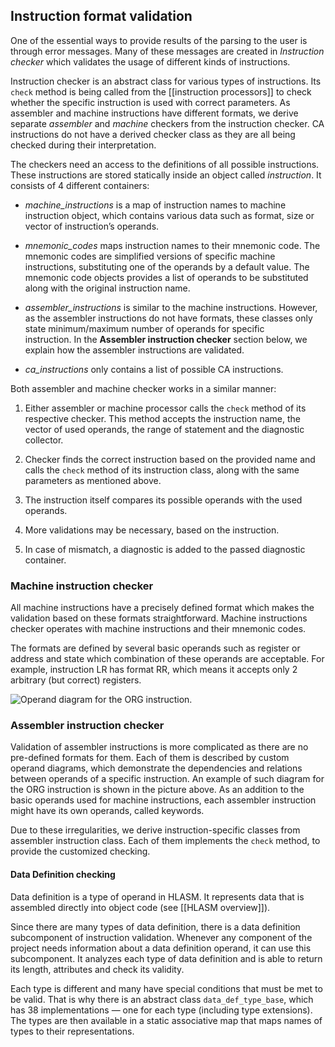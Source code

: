 Instruction format validation
-----------------------------

One of the essential ways to provide results of the parsing to the user is through error messages. Many of these messages are created in *Instruction checker* which validates the usage of different kinds of instructions.

Instruction checker is an abstract class for various types of instructions. Its `check` method is being called from the [[instruction processors]] to check whether the specific instruction is used with correct parameters. As assembler and machine instructions have different formats, we derive separate *assembler* and *machine* checkers from the instruction checker. CA instructions do not have a derived checker class as they are all being checked during their interpretation.

The checkers need an access to the definitions of all possible instructions. These instructions are stored statically inside an object called *instruction*. It consists of 4 different containers:

-   *machine_instructions* is a map of instruction names to machine instruction object, which contains various data such as format, size or vector of instruction’s operands.

-   *mnemonic_codes* maps instruction names to their mnemonic code. The mnemonic codes are simplified versions of specific machine instructions, substituting one of the operands by a default value. The mnemonic code objects provides a list of operands to be substituted along with the original instruction name.

-   *assembler_instructions* is similar to the machine instructions. However, as the assembler instructions do not have formats, these classes only state minimum/maximum number of operands for specific instruction. In the **Assembler instruction checker** section below, we explain how the assembler instructions are validated.

-   *ca_instructions* only contains a list of possible CA instructions.

Both assembler and machine checker works in a similar manner:

1.  Either assembler or machine processor calls the `check` method of its respective checker. This method accepts the instruction name, the vector of used operands, the range of statement and the diagnostic collector.

2.  Checker finds the correct instruction based on the provided name and calls the `check` method of its instruction class, along with the same parameters as mentioned above.

3.  The instruction itself compares its possible operands with the used operands.

4.  More validations may be necessary, based on the instruction.

5.  In case of mismatch, a diagnostic is added to the passed diagnostic container.

### Machine instruction checker

All machine instructions have a precisely defined format which makes the validation based on these formats straightforward. Machine instructions checker operates with machine instructions and their mnemonic codes.

The formats are defined by several basic operands such as register or address and state which combination of these operands are acceptable. For example, instruction LR has format RR, which means it accepts only 2 arbitrary (but correct) registers.

<img src="img/org_diagram.svg" alt="Operand diagram for the ORG instruction." />

### Assembler instruction checker

Validation of assembler instructions is more complicated as there are no pre-defined formats for them. Each of them is described by custom operand diagrams, which demonstrate the dependencies and relations between operands of a specific instruction. An example of such diagram for the ORG instruction is shown in the picture above. As an addition to the basic operands used for machine instructions, each assembler instruction might have its own operands, called keywords.

Due to these irregularities, we derive instruction-specific classes from assembler instruction class. Each of them implements the `check` method, to provide the customized checking.

#### Data Definition checking

Data definition is a type of operand in HLASM. It represents data that is assembled directly into object code (see [[HLASM overview]]).

Since there are many types of data definition, there is a data definition subcomponent of instruction validation. Whenever any component of the project needs information about a data definition operand, it can use this subcomponent. It analyzes each type of data definition and is able to return its length, attributes and check its validity.

Each type is different and many have special conditions that must be met to be valid. That is why there is an abstract class `data_def_type_base`, which has 38 implementations — one for each type (including type extensions). The types are then available in a static associative map that maps names of types to their representations.
